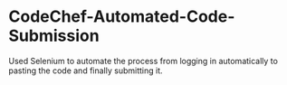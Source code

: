 # CodeChef-Automated-Code-Submission
Used Selenium to automate the process from logging in automatically to pasting the code and finally submitting it.
